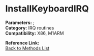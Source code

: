# InstallKeyboardIRQ

**Parameters:** ;  
**Category:** IRQ routines  
**Compatibility:** X86, M1ARM  

**Reference Link:**  
[Back to Methods List](../../SUMMARY.md)
